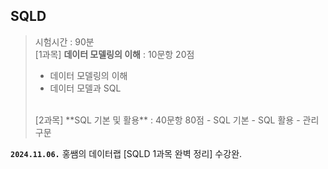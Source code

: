 ## SQLD
> 시험시간 : 90분 <br/>
> [1과목] **데이터 모델링의 이해** : 10문항 20점
> - 데이터 모델링의 이해
> - 데이터 모델과 SQL
> <br/>
> [2과목] **SQL 기본 및 활용** : 40문항 80점
> - SQL 기본
> - SQL 활용
> - 관리 구문


**`2024.11.06.`**
홍쌤의 데이터랩 [SQLD 1과목 완벽 정리] 수강완.
